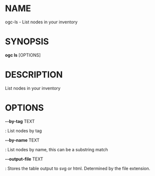 # NAME

ogc-ls - List nodes in your inventory

# SYNOPSIS

**ogc ls** \[OPTIONS\]

# DESCRIPTION

List nodes in your inventory

# OPTIONS

**\--by-tag** TEXT

:   List nodes by tag

**\--by-name** TEXT

:   List nodes by name, this can be a substring match

**\--output-file** TEXT

:   Stores the table output to svg or html. Determined by the file
    extension.
